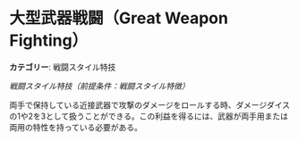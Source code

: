 # 大型武器戦闘（Great Weapon Fighting）

**カテゴリー**: 戦闘スタイル特技

*戦闘スタイル特技（前提条件：戦闘スタイル特徴）*

両手で保持している近接武器で攻撃のダメージをロールする時、ダメージダイスの1や2を3として扱うことができる。この利益を得るには、武器が両手用または両用の特性を持っている必要がある。